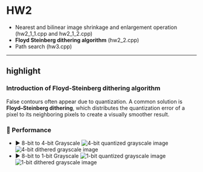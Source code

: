 # HW2
- Nearest and bilinear image shrinkage and enlargement operation (hw2_1_1.cpp and hw2_1_2.cpp)
- **Floyd Steinberg dithering algorithm** (hw2_2.cpp)
- Path search (hw3.cpp)

---

## highlight
### Introduction of Floyd-Steinberg dithering algorithm
False contours often appear due to quantization. A common solution is **Floyd–Steinberg dithering**, which distributes the quantization error of a pixel to its neighboring pixels to create a visually smoother result.

### 🔧 Performance
- ▶️ 8-bit to 4-bit Grayscale
  ![4-bit quantized grayscale image](https://github.com/LinTom-coder/ADIP/blob/main/hw2/img/hw2_2_8to4.png)  
  ![4-bit dithered grayscale image](https://github.com/LinTom-coder/ADIP/blob/main/hw2/img/hw2_2_floyd4.png)
- ▶️ 8-bit to 1-bit Grayscale
  ![1-bit quantized grayscale image](https://github.com/LinTom-coder/ADIP/blob/main/hw2/img/hw2_2_8to1.png)  
  ![1-bit dithered grayscale image](https://github.com/LinTom-coder/ADIP/blob/main/hw2/img/hw2_2_floyd1.png)


